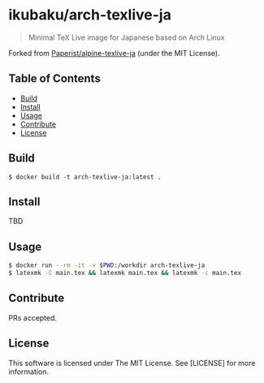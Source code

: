 # ikubaku/arch-texlive-ja

<!--[![standard-readme compliant](https://img.shields.io/badge/standard--readme-OK-green.svg)](https://github.com/RichardLitt/standard-readme)-->

> Minimal TeX Live image for Japanese based on Arch Linux

Forked from [Paperist/alpine-texlive-ja] \(under the MIT License\).

[Paperist/alpine-texlive-ja]: https://github.com/Paperist/alpine-texlive-ja

## Table of Contents

- [Build](#build)
- [Install](#install)
- [Usage](#usage)
- [Contribute](#contribute)
- [License](#license)

## Build
```shell
$ docker build -t arch-texlive-ja:latest .
```

## Install
TBD

## Usage

```bash
$ docker run --rm -it -v $PWD:/workdir arch-texlive-ja
$ latexmk -C main.tex && latexmk main.tex && latexmk -c main.tex
```

## Contribute

PRs accepted.

## License
This software is licensed under The MIT License. See [LICENSE] for more information.
